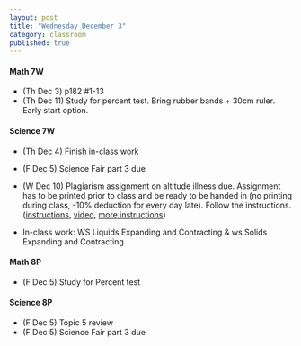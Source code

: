 ```yaml
---
layout: post
title: "Wednesday December 3"
category: classroom
published: true
---
```

#### Math 7W
* (Th Dec 3) p182 #1-13
* (Th Dec 11) Study for percent test. Bring rubber bands + 30cm ruler. Early start option.

#### Science 7W
* (Th Dec 4) Finish in-class work
* (F Dec 5) Science Fair part 3 due
* (W Dec 10) Plagiarism assignment on altitude illness due. Assignment has to be printed prior to class and be ready to be handed in (no printing during class, -10% deduction for every day late). Follow the instructions. ([instructions](https://www.dropbox.com/s/1itp2t9bc6txllf/Plagiarism%20Assignment%20on%20altitude%20illness.pdf?dl=0), [video](http://youtu.be/KUPNCBQw4o0), [more instructions](https://www.dropbox.com/s/372smqdc3lqz683/Instructions%20for%20finishing%20plagiarism%20assignment.pdf?dl=0))

* In-class work: WS Liquids Expanding and Contracting & ws Solids Expanding and Contracting

#### Math 8P
* (F Dec 5) Study for Percent test

#### Science 8P
* (F Dec 5) Topic 5 review
* (F Dec 5) Science Fair part 3 due
